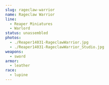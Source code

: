 ```yaml
---
slug: rageclaw-warrior
name: Rageclaw Warrior
line:
  - Reaper Miniatures
  - Warlord
status: unassembled
photos:
  - ./Reaper14031-RageclawWarrior.jpg
  - ./Reaper14031-RageclawWarrior_Studio.jpg
weapons:
  - sword
armor:
  - leather
race:
  - lupine
---
```

